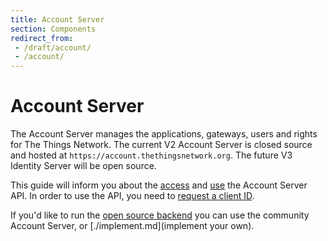 ```yaml
---
title: Account Server
section: Components
redirect_from:
 - /draft/account/
 - /account/
---
```


# Account Server

The Account Server manages the applications, gateways, users and rights for The Things Network. The current V2 Account Server is closed source and hosted at `https://account.thethingsnetwork.org`. The future V3 Identity Server will be open source.

This guide will inform you about the [access](./authentication.md) and [use](./api.md) the Account Server API. In order to use the API, you need to [request a client ID](./clientid.md).

If you'd like to run the [open source backend](https://github.com/thethingsnetwork/ttn) you can use the community Account Server, or [./implement.md](implement your own).